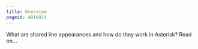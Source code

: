 ```yaml
---
title: Overview
pageid: 4816923
---
```


What are shared line appearances and how do they work in Asterisk? Read on...

